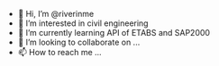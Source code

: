 - 👋 Hi, I’m @riverinme
- 👀 I’m interested in civil engineering
- 🌱 I’m currently learning API of ETABS and SAP2000
- 💞️ I’m looking to collaborate on ...
- 📫 How to reach me ...

<!---
riverinme/riverinme is a ✨ special ✨ repository because its `README.md` (this file) appears on your GitHub profile.
You can click the Preview link to take a look at your changes.
--->
